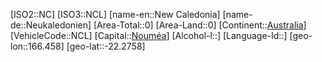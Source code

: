 ﻿---
location: [-22.2758,166.458]
type: Country
tags:
- geo/Country

SpocWebEntityId: 26978
isDeleted: false
confidential: public

---
[ISO2::NC]
[ISO3::NCL]
[name-en::New Caledonia]
[name-de::Neukaledonien]
[Area-Total::0]
[Area-Land::0]
[Continent::[Australia](geo/Continent/Australia.md)]
[VehicleCode::NCL]
[Capital::[Nouméa](geo/Continent/Australia/New_Caledonia/Noum%C3%A9a.md)]
[Alcohol-l::]
[Language-Id::]
[geo-lon::166.458]
[geo-lat::-22.2758]

